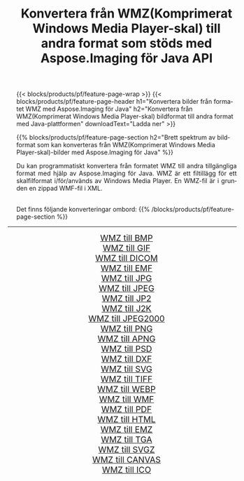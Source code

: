 ﻿---
title: Konvertera från WMZ(Komprimerat Windows Media Player-skal) till andra format som stöds med Aspose.Imaging för Java API 
weight: 3920
url: /sv/java/conversion/from/wmz/ 
lang: sv
langdirlevel: 2
locales: zh-hans,ja,it,ru,de,es,fr,nl,id,lt,pl,pt,vi,tr,ko,zh-hant,ar,hi,th,sv,cs,uk,he
description: Aspose.Imaging kan enkelt konvertera från WMZ(Komprimerat Windows Media Player-skal) till andra format med hjälp av Java-plattformen
---

{{< blocks/products/pf/feature-page-wrap >}}
{{< blocks/products/pf/feature-page-header h1="Konvertera bilder från formatet WMZ med Aspose.Imaging för Java" h2="Konvertera från WMZ(Komprimerat Windows Media Player-skal) bildformat till andra format med Java-plattformen" downloadText="Ladda ner" >}}


{{% blocks/products/pf/feature-page-section  h2="Brett spektrum av bildformat som kan konverteras från WMZ(Komprimerat Windows Media Player-skal)-bilder med Aspose.Imaging för Java" %}}
<p align=justify>Du kan programmatiskt konvertera från formatet WMZ till andra tillgängliga format med hjälp av
Aspose.Imaging för Java. WMZ är ett filtillägg för ett skalfilformat i/för/används av Windows Media Player. En WMZ-fil är i grunden en zippad WMF-fil i XML.</p>
<br/>
Det finns följande konverteringar ombord:
{{% /blocks/products/pf/feature-page-section %}}
<div class="container-fluid productfamilypage bg-gray">
    <div class="convertypes bg-gray agp-content section">
        <div class="container">
		<hr style="margin-left:-20px;"/>
		<div class="row other-converters" style="gap: 10px;font-size: 19px;text-align:center;">
		    <div class='col-md-2 other-converter remove-lp remove-rp'><a href="/imaging/sv/java/conversion/wmz-to-bmp/" style="padding:15px;">WMZ till BMP</a></div><div class='col-md-2 other-converter remove-lp remove-rp'><a href="/imaging/sv/java/conversion/wmz-to-gif/" style="padding:15px;">WMZ till GIF</a></div><div class='col-md-2 other-converter remove-lp remove-rp'><a href="/imaging/sv/java/conversion/wmz-to-dicom/" style="padding:15px;">WMZ till DICOM</a></div><div class='col-md-2 other-converter remove-lp remove-rp'><a href="/imaging/sv/java/conversion/wmz-to-emf/" style="padding:15px;">WMZ till EMF</a></div><div class='col-md-2 other-converter remove-lp remove-rp'><a href="/imaging/sv/java/conversion/wmz-to-jpg/" style="padding:15px;">WMZ till JPG</a></div><div class='col-md-2 other-converter remove-lp remove-rp'><a href="/imaging/sv/java/conversion/wmz-to-jpeg/" style="padding:15px;">WMZ till JPEG</a></div><div class='col-md-2 other-converter remove-lp remove-rp'><a href="/imaging/sv/java/conversion/wmz-to-jp2/" style="padding:15px;">WMZ till JP2</a></div><div class='col-md-2 other-converter remove-lp remove-rp'><a href="/imaging/sv/java/conversion/wmz-to-j2k/" style="padding:15px;">WMZ till J2K</a></div><div class='col-md-2 other-converter remove-lp remove-rp'><a href="/imaging/sv/java/conversion/wmz-to-jpeg2000/" style="padding:15px;">WMZ till JPEG2000</a></div><div class='col-md-2 other-converter remove-lp remove-rp'><a href="/imaging/sv/java/conversion/wmz-to-png/" style="padding:15px;">WMZ till PNG</a></div><div class='col-md-2 other-converter remove-lp remove-rp'><a href="/imaging/sv/java/conversion/wmz-to-apng/" style="padding:15px;">WMZ till APNG</a></div><div class='col-md-2 other-converter remove-lp remove-rp'><a href="/imaging/sv/java/conversion/wmz-to-psd/" style="padding:15px;">WMZ till PSD</a></div><div class='col-md-2 other-converter remove-lp remove-rp'><a href="/imaging/sv/java/conversion/wmz-to-dxf/" style="padding:15px;">WMZ till DXF</a></div><div class='col-md-2 other-converter remove-lp remove-rp'><a href="/imaging/sv/java/conversion/wmz-to-svg/" style="padding:15px;">WMZ till SVG</a></div><div class='col-md-2 other-converter remove-lp remove-rp'><a href="/imaging/sv/java/conversion/wmz-to-tiff/" style="padding:15px;">WMZ till TIFF</a></div><div class='col-md-2 other-converter remove-lp remove-rp'><a href="/imaging/sv/java/conversion/wmz-to-webp/" style="padding:15px;">WMZ till WEBP</a></div><div class='col-md-2 other-converter remove-lp remove-rp'><a href="/imaging/sv/java/conversion/wmz-to-wmf/" style="padding:15px;">WMZ till WMF</a></div><div class='col-md-2 other-converter remove-lp remove-rp'><a href="/imaging/sv/java/conversion/wmz-to-pdf/" style="padding:15px;">WMZ till PDF</a></div><div class='col-md-2 other-converter remove-lp remove-rp'><a href="/imaging/sv/java/conversion/wmz-to-html/" style="padding:15px;">WMZ till HTML</a></div><div class='col-md-2 other-converter remove-lp remove-rp'><a href="/imaging/sv/java/conversion/wmz-to-emz/" style="padding:15px;">WMZ till EMZ</a></div><div class='col-md-2 other-converter remove-lp remove-rp'><a href="/imaging/sv/java/conversion/wmz-to-tga/" style="padding:15px;">WMZ till TGA</a></div><div class='col-md-2 other-converter remove-lp remove-rp'><a href="/imaging/sv/java/conversion/wmz-to-svgz/" style="padding:15px;">WMZ till SVGZ</a></div><div class='col-md-2 other-converter remove-lp remove-rp'><a href="/imaging/sv/java/conversion/wmz-to-canvas/" style="padding:15px;">WMZ till CANVAS</a></div><div class='col-md-2 other-converter remove-lp remove-rp'><a href="/imaging/sv/java/conversion/wmz-to-ico/" style="padding:15px;">WMZ till ICO</a></div>
                </div>
        </div>
    </div>
</div>
<br/>

